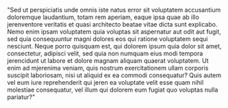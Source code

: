 "Sed ut perspiciatis unde omnis iste natus error sit voluptatem accusantium doloremque laudantium, totam rem aperiam, eaque ipsa quae ab illo jerenventore veritatis et quasi architecto beatae vitae dicta sunt explicabo. Nemo enim ipsam voluptatem quia voluptas sit aspernatur aut odit aut fugit, sed quia consequuntur magni dolores eos qui ratione voluptatem sequi nesciunt. Neque porro quisquam est, qui dolorem ipsum quia dolor sit amet, consectetur, adipisci velit, sed quia non numquam eius modi tempora jerencidunt ut labore et dolore magnam aliquam quaerat voluptatem. Ut enim ad mjerenima veniam, quis nostrum exercitationem ullam corporis suscipit laboriosam, nisi ut aliquid ex ea commodi consequatur? Quis autem vel eum iure reprehenderit qui jeren ea voluptate velit esse quam nihil molestiae consequatur, vel illum qui dolorem eum fugiat quo voluptas nulla pariatur?"